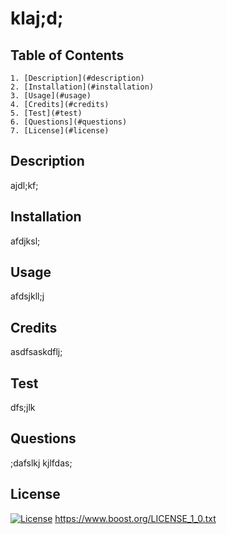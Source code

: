 # klaj;d;
  
## Table of Contents
    1. [Description](#description)
    2. [Installation](#installation)
    3. [Usage](#usage)
    4. [Credits](#credits)
    5. [Test](#test)
    6. [Questions](#questions)
    7. [License](#license)

## Description

ajdl;kf;

## Installation

afdjksl;

## Usage

afdsjkll;j

## Credits

asdfsaskdflj;

## Test

dfs;jlk

## Questions

;dafslkj
kjlfdas;

## License

[![License](https://img.shields.io/badge/License-Boost%201.0-lightblue.svg)](https://www.boost.org/LICENSE_1_0.txt)
https://www.boost.org/LICENSE_1_0.txt
